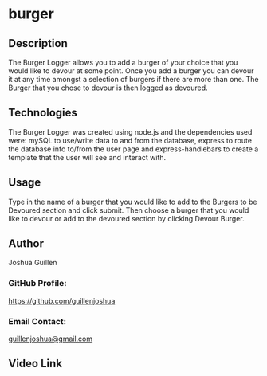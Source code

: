 # burger

## Description

The Burger Logger allows you to add a burger of your choice that you would like to devour at some point.  Once you add a burger you can devour it at any time amongst a selection of burgers if there are more than one.   The Burger that you chose to devour is then logged as devoured.     

## Technologies
The Burger Logger was created using node.js and the dependencies used were: mySQL to use/write data to and from the database, express to route the database info to/from the user page and express-handlebars to create a template that the user will see and interact with.    

## Usage
Type in the name of a burger that you would like to add to the Burgers to be Devoured section and click submit.  Then choose a burger that you would like to devour or add to the devoured section by clicking Devour Burger.  

## Author
Joshua Guillen

### GitHub Profile: 
https://github.com/guillenjoshua

### Email Contact: 
guillenjoshua@gmail.com

## Video Link
